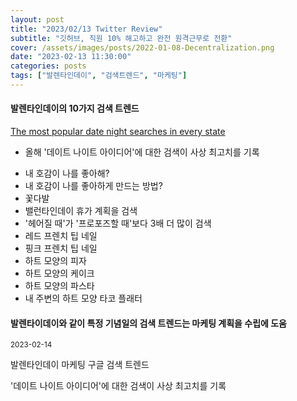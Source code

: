 ```yaml
---
layout: post
title: "2023/02/13 Twitter Review"
subtitle: "깃허브, 직원 10% 해고하고 완전 원격근무로 전환"
cover: /assets/images/posts/2022-01-08-Decentralization.png
date: "2023-02-13 11:30:00"
categories: posts
tags: ["발렌타인데이", "검색트렌드", "마케팅"]
---
```


<div class="row mb-3">
    <div class="col-xl-5 col-lg-12">
        <h4 class="mb-3">발렌타인데이의 10가지 검색 트렌드</h4>
        <p class="mb-3">
            <a href="https://blog.google/products/search/valentines-day-google-search-trends/">The most popular date night searches in every state</a>
        </p>
        <p class="mb-3">
            <ul>
                <li>올해 '데이트 나이트 아이디어'에 대한 검색이 사상 최고치를 기록</li>
            </ul>
        </p>
        <p class="mb-3">
            <ul>
                <li>내 호감이 나를 좋아해?</li>
                <li>내 호감이 나를 좋아하게 만드는 방법?</li>
                <li>꽃다발</li>
                <li>밸런타인데이 휴가 계획을 검색</li>
                <li>'헤어질 때'가 '프로포즈할 때'보다 3배 더 많이 검색</li>
                <li>레드 프렌치 팁 네일</li>
                <li>핑크 프렌치 팁 네일</li>
                <li>하트 모양의 피자</li>
                <li>하트 모양의 케이크</li>
                <li>하트 모양의 파스타</li>
                <li>내 주변의 하트 모양 타코 플래터</li>
            </ul>
        </p>
    </div>
    <div class="col-xl-7 col-lg-12 p-3">
        <h4 class="mb-3">
            발렌타이데이와 같이 특정 기념일의 검색 트렌드는 마케팅 계획을 수립에 도움
        </h4>
        <p class="mb-3">
            <small>2023-02-14</small>
        </p>
        <p class="mb-3">
            <span class="badge badge-outline-secondary">발렌타인데이</span>
            <span class="badge badge-outline-secondary">마케팅</span>
            <span class="badge badge-outline-secondary">구글</span>
            <span class="badge badge-outline-secondary">검색</span>
            <span class="badge badge-outline-secondary">트렌드</span>
        </p>
        <p class="mb-3">
            '데이트 나이트 아이디어'에 대한 검색이 사상 최고치를 기록
        </p>
    </div>
</div>